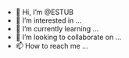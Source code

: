 
- 👋 Hi, I’m @ESTUB
- 👀 I’m interested in ...
- 🌱 I’m currently learning ...
- 💞️ I’m looking to collaborate on ...
- 📫 How to reach me ...

<!---
ESTUB/ESTUB is a ✨ special ✨ repository because its `README.md` (this file) appears on your GitHub profile.
You can click the Preview link to take a look at your changes.
--->
